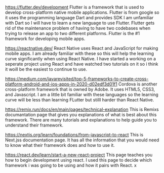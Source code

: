 https://flutter.dev/development
Flutter is a framework that is used to develop cross-platform native mobile applications. Flutter is from google so it uses the programming language Dart and provides SDK I am unfamiliar with Dart so I will have to learn a new language to use Flutter. Flutter gets rid of the maintenance problem of having to have two codebases when trying to release an app to two different platforms. Flutter is the #1 framework for developing mobile apps. 

https://reactnative.dev/
React Native uses React and JavaScript for making mobile apps. I am already familiar with these so this will help the learning curve significantly when using React Native. I have started a working on a seperate project using React and have watched two tutorials on it so i think it woill be the easiest to continue to use.

https://medium.com/javarevisited/top-5-frameworks-to-create-cross-platform-android-and-ios-apps-in-2020-d02edf3d01f1
Cordova is another cross-platform framework that is owned by Adobe. It uses HTML5, CSS3, and Javascript. I am a little bit familiar with these languages so  the learning curve will be less than learning FLutter but stilll harder than React Native. 

https://remix.run/docs/en/main/pages/technical-explanation
This is Remixs documantation page that gives you explanations of what is best about this framework. There are many tutorials and explanations to help guide you to understand their framework. 

https://nextjs.org/learn/foundations/from-javascript-to-react
This is Next.jss documentation page. It has all the information that you would need to know what their framework does and how to use it.

https://react.dev/learn/start-a-new-react-project
This page teaches you how to begin development using react. I used this page to decide which framework i was going to be using and how it pairs with React. x